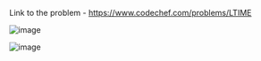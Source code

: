 Link to the problem - https://www.codechef.com/problems/LTIME



![image](https://github.com/Haleshot/Competitive-Programming/assets/57552973/58da3010-9a32-4d24-afa0-1cf81763b44c)



![image](https://github.com/Haleshot/Competitive-Programming/assets/57552973/efba6bfe-5c8e-4980-b630-1993df003e33)
